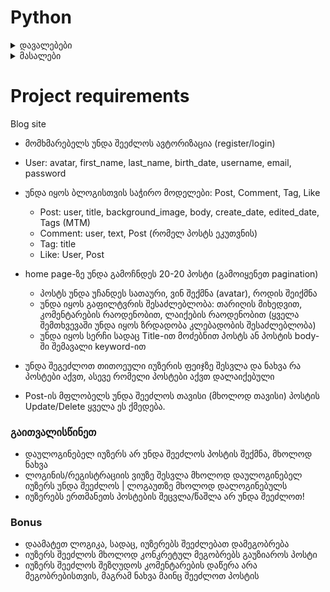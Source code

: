 # Python

<details>
    <summary>დავალებები</summary>

- [დავალება 1](https://forms.gle/GF8Z63eRmKc2QfUe8)

- [დავალება 2.1](https://forms.gle/CFSBXGK4DKFbPENj6)
- [დავალება 2.2](https://forms.gle/yyb9zzhBrZv2U3Mi9)

- [დავალება 3](https://forms.office.com/r/WYYLzU9sD2)

- [დავალება 4](https://forms.gle/KTE7a5H5Azk98F5p6)
- [დავალება 5.1](https://pastebin.com/F4qpp0eE)
- [დავალება 5.2](https://pastebin.com/v1AyEdc3)
    
 
</details>

<details>
    <summary>მასალები</summary>

- [Workshop 1](docs/WORKSHOP_1.md)
- [Workshop 2](docs/WORKSHOP_2.md)
- [Workshop 3](docs/WORKSHOP_3.md)

</details>



# Project requirements

Blog site

- მომხმარებელს უნდა შეეძლოს ავტორიზაცია (register/login)
- User: avatar, first_name, last_name, birth_date, username, email, password

- უნდა იყოს ბლოგისთვის საჭირო მოდელები: Post, Comment, Tag, Like
	- Post: user, title, background_image, body, create_date, edited_date, Tags (MTM)
	- Comment: user, text, Post (რომელ პოსტს ეკუთვნის)
	- Tag: title
	- Like: User, Post
- home page-ზე უნდა გამოჩნდეს 20-20 პოსტი (გამოიყენეთ pagination)
	- პოსტს უნდა უჩანდეს სათაური, ვინ შექმნა (avatar), როდის შეიქმნა
	- უნდა იყოს გაფილტვრის შესაძლებლობა: თარიღის მიხედვით, კომენტარების რაოდენობით, ლაიქების რაოდენობით (ყველა შემთხვევაში უნდა იყოს ზრდადობა კლებადობის შესაძლებლობა)
	- უნდა იყოს სერჩი სადაც Title-ით მოძებნით პოსტს ან პოსტის body-ში შემავალი keyword-ით 
- უნდა შეგეძლოთ თითოეული იუზერის ფეიჯზე შესვლა და ნახვა რა პოსტები აქვთ, ასევე რომელი პოსტები აქვთ დალაიქებული
- Post-ის მფლობელს უნდა შეეძლოს თავისი (მხოლოდ თავისი) პოსტის Update/Delete ყველა ეს ქმედება.

### გაითვალისწინეთ
* დაულოგინებელ იუზერს არ უნდა შეეძლოს პოსტის შექმნა, მხოლოდ ნახვა
* ლოგინის/რეგისტრაციის ვიუზე შესვლა მხოლოდ დაულოგინებელ იუზერს უნდა შეეძლოს | ლოგაუთზე მხოლოდ დალოგინებულს
* იუზერებს ერთმანეთს პოსტების შეცვლა/წაშლა არ უნდა შეეძლოთ!

### Bonus
- დაამატეთ ლოგიკა, სადაც, იუზერებს შეეძლებათ დამეგობრება
- იუზერს შეეძლოს მხოლოდ კონკრეტულ მეგობრებს გაუზიაროს პოსტი
- იუზერს შეეძლოს შეზღუდოს კომენტარების დაწერა არა მეგობრებისთვის, მაგრამ ნახვა მაინც შეეძლოთ პოსტის


